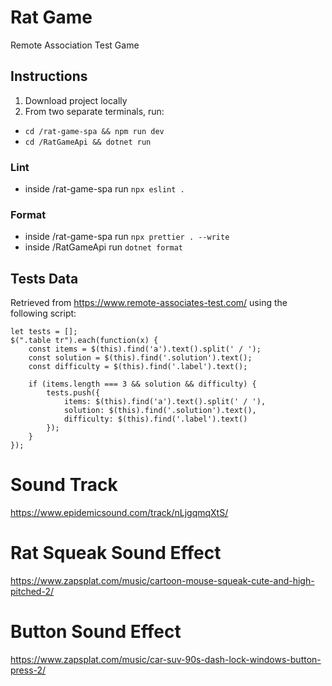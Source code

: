 # Rat Game

Remote Association Test Game

## Instructions 

1. Download project locally
2. From two separate terminals, run: 
- `cd /rat-game-spa && npm run dev`
- `cd /RatGameApi && dotnet run`

### Lint

- inside /rat-game-spa run `npx eslint .`

### Format 

- inside /rat-game-spa run `npx prettier . --write`
- inside /RatGameApi run `dotnet format`

## Tests Data

Retrieved from https://www.remote-associates-test.com/ using the following script:

```
let tests = [];
$(".table tr").each(function(x) {
    const items = $(this).find('a').text().split(' / ');
    const solution = $(this).find('.solution').text();
    const difficulty = $(this).find('.label').text();

    if (items.length === 3 && solution && difficulty) {  
        tests.push({
            items: $(this).find('a').text().split(' / '),
            solution: $(this).find('.solution').text(),
            difficulty: $(this).find('.label').text()
        });
    }
});
```

# Sound Track

https://www.epidemicsound.com/track/nLjgqmqXtS/

# Rat Squeak Sound Effect

https://www.zapsplat.com/music/cartoon-mouse-squeak-cute-and-high-pitched-2/

# Button Sound Effect

https://www.zapsplat.com/music/car-suv-90s-dash-lock-windows-button-press-2/
